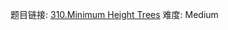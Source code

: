 题目链接: [310.Minimum Height Trees][1]
难度: Medium

[1]: https://leetcode.com/problems/minimum-height-trees/